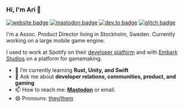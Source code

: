 ### Hi, I'm Ari 👋

[![website badge](https://img.shields.io/badge/website-ariv.se-yellow?style=flat-square)](https://ariv.se)
[![mastodon badge](https://img.shields.io/badge/mastodon-a%40tech.lgbt-6d6eff?style=flat-square&logo=mastodon)](https://tech.lgbt/@a)
[![dev.to badge](https://img.shields.io/badge/dev.to-ari-black?style=flat-square&logo=dev.to)](https://dev.to/ari)
[![glitch badge](https://img.shields.io/badge/glitch-@a-magenta?style=flat-square&logo=glitch)](https://glitch.com/@a)

I'm a Assoc. Product Director living in Stockholm, Sweden. Currently working on a large mobile game engine.

I used to work at Spotify on their [developer platform](https://developer.spotify.com) and with [Embark Studios](https://github.com/EmbarkStudios) on a platform for gamemaking.

- 🌱 I’m currently learning **Rust, Unity, and Swift**
- 💬 Ask me about **developer relations, communities, product, and gaming**
- 📫 How to reach me: **[Mastodon](https://tech.lgbt/@a)** or email.
- 😄 Pronouns: [they/them](https://pronoun.is/they)
